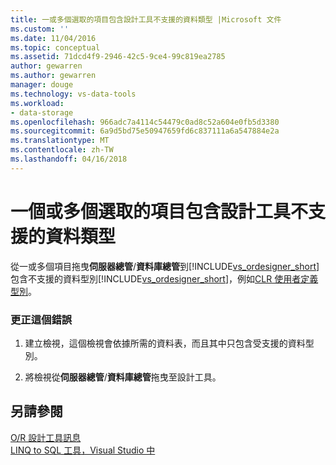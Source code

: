 ```yaml
---
title: 一或多個選取的項目包含設計工具不支援的資料類型 |Microsoft 文件
ms.custom: ''
ms.date: 11/04/2016
ms.topic: conceptual
ms.assetid: 71dcd4f9-2946-42c5-9ce4-99c819ea2785
author: gewarren
ms.author: gewarren
manager: douge
ms.technology: vs-data-tools
ms.workload:
- data-storage
ms.openlocfilehash: 966adc7a4114c54479c0ad8c52a604e0fb5d3380
ms.sourcegitcommit: 6a9d5bd75e50947659fd6c837111a6a547884e2a
ms.translationtype: MT
ms.contentlocale: zh-TW
ms.lasthandoff: 04/16/2018
---
```

# <a name="one-or-more-selected-items-contain-a-data-type-that-is-not-supported-by-the-designer"></a>一個或多個選取的項目包含設計工具不支援的資料類型
從一或多個項目拖曳**伺服器總管**/**資料庫總管**到[!INCLUDE[vs_ordesigner_short](../data-tools/includes/vs_ordesigner_short_md.md)]包含不支援的資料型別[!INCLUDE[vs_ordesigner_short](../data-tools/includes/vs_ordesigner_short_md.md)]，例如[CLR 使用者定義型別](/dotnet/framework/data/adonet/sql/clr-user-defined-types)。  
  
### <a name="to-correct-this-error"></a>更正這個錯誤  
  
1.  建立檢視，這個檢視會依據所需的資料表，而且其中只包含受支援的資料型別。  
  
2.  將檢視從**伺服器總管**/**資料庫總管**拖曳至設計工具。  
  
## <a name="see-also"></a>另請參閱
[O/R 設計工具訊息](../data-tools/o-r-designer-messages.md)  
[LINQ to SQL 工具，Visual Studio 中](../data-tools/linq-to-sql-tools-in-visual-studio2.md)